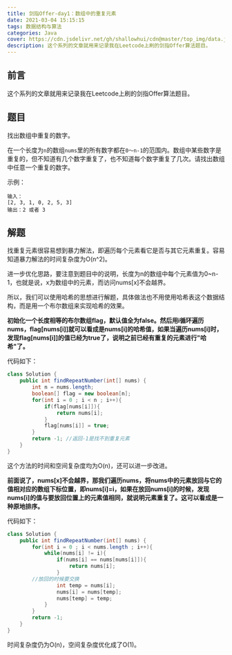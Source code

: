 ```yaml
---
title: 剑指Offer-day1：数组中的重复元素
date: 2021-03-04 15:15:15
tags: 数据结构与算法
categories: Java
cover: https://cdn.jsdelivr.net/gh/shallowhui/cdn@master/top_img/data.jpg
description: 这个系列的文章就用来记录我在Leetcode上刷的剑指Offer算法题目。
---
```

## 前言

这个系列的文章就用来记录我在Leetcode上刷的剑指Offer算法题目。

## 题目

找出数组中重复的数字。

在一个长度为`n`的数组`nums`里的所有数字都在`0～n-1`的范围内。数组中某些数字是重复的，但不知道有几个数字重复了，也不知道每个数字重复了几次。请找出数组中任意一个重复的数字。

示例：

	输入：
	[2, 3, 1, 0, 2, 5, 3]
	输出：2 或者 3

## 解题

找重复元素很容易想到暴力解法，即遍历每个元素看它是否与其它元素重复。容易知道暴力解法的时间复杂度为O(n^2)。

进一步优化思路，要注意到题目中的说明，长度为n的数组中每个元素值为0~n-1，也就是说，x为数组中的元素，而访问nums[x]不会越界。

所以，我们可以使用哈希的思想进行解题，具体做法也不用使用哈希表这个数据结构，而是用一个布尔数组来实现哈希的效果。

**初始化一个长度相等的布尔数组flag，默认值全为false。然后用i循环遍历nums，flag[nums[i]]就可以看成是nums[i]的哈希值，如果当遍历nums[i]时，发现flag[nums[i]]的值已经为true了，说明之前已经有重复的元素进行"哈希"了。**

代码如下：

```java
class Solution {
    public int findRepeatNumber(int[] nums) {
        int n = nums.length;
        boolean[] flag = new boolean[n];
        for(int i = 0 ; i < n ; i++){
            if(flag[nums[i]]){
                return nums[i];
            }
            flag[nums[i]] = true;
        }
        return -1; //返回-1是找不到重复元素
    }
}
```

这个方法的时间和空间复杂度均为O(n)，还可以进一步改进。

**前面说了，nums[x]不会越界，那我们遍历nums，将nums中的元素放回与它的值相对应的数组下标位置，即nums[i]=i，如果在放回nums[i]的时候，发现nums[i]的值与要放回位置上的元素值相同，就说明元素重复了。这可以看成是一种原地排序。**

代码如下：

```java
class Solution {
    public int findRepeatNumber(int[] nums) {
        for(int i = 0 ; i < nums.length ; i++){
            while(nums[i] != i){
                if(nums[i] == nums[nums[i]]){
                    return nums[i];
                }
		//放回的时候要交换
                int temp = nums[i];
                nums[i] = nums[temp];
                nums[temp] = temp;
            }
        }
        return -1;
    }
}
```

时间复杂度仍为O(n)，空间复杂度优化成了O(1)。